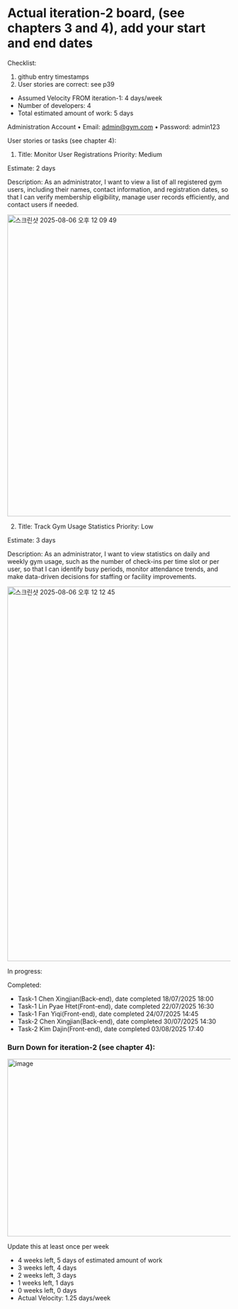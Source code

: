 # Actual iteration-2 board, (see chapters 3 and 4), add your start and end dates 

Checklist: 
1. github entry timestamps
2. User stories are correct: see p39

* Assumed Velocity FROM iteration-1: 4 days/week
* Number of developers: 4
* Total estimated amount of work: 5 days

  
Administration Account 
	•	Email: admin@gym.com
	•	Password: admin123
 
User stories or tasks (see chapter 4):
1. Title: Monitor User Registrations
Priority: Medium

Estimate: 2 days

Description: As an administrator, I want to view a list of all registered gym users, including their names, contact information, and registration dates, so that I can verify membership eligibility, manage user records efficiently, and contact users if needed.

<img width="1423" height="680" alt="스크린샷 2025-08-06 오후 12 09 49" src="https://github.com/user-attachments/assets/6648636c-4316-4f7d-a00b-773707703e62" />


2. Title: Track Gym Usage Statistics
Priority: Low

Estimate: 3 days

Description: As an administrator, I want to view statistics on daily and weekly gym usage, such as the number of check-ins per time slot or per user, so that I can identify busy periods, monitor attendance trends, and make data-driven decisions for staffing or facility improvements.

<img width="1103" height="844" alt="스크린샷 2025-08-06 오후 12 12 45" src="https://github.com/user-attachments/assets/d0315b5e-1356-4f87-82e9-d4d940e63fce" />




In progress:

Completed:
* Task-1 Chen Xingjian(Back-end), date completed 18/07/2025 18:00
* Task-1 Lin Pyae Htet(Front-end), date completed 22/07/2025 16:30
* Task-1 Fan Yiqi(Front-end), date completed 24/07/2025 14:45
* Task-2 Chen Xingjian(Back-end), date completed 30/07/2025 14:30
* Task-2 Kim Dajin(Front-end), date completed 03/08/2025 17:40

### Burn Down for iteration-2 (see chapter 4):
<img width="800" height="400" alt="image" src="https://github.com/user-attachments/assets/714a8495-8aea-4445-8291-303fab7b2e62" />



Update this at least once per week
* 4 weeks left, 5 days of estimated amount of work
* 3 weeks left, 4 days
* 2 weeks left, 3 days
* 1 weeks left, 1 days
* 0 weeks left, 0 days
* Actual Velocity: 1.25 days/week
